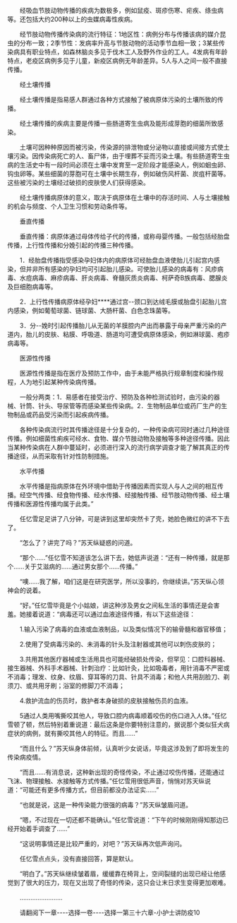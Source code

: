 <div class="read-content j_readContent" id="">
                <p>　　经吸血节肢动物传播的疾病为数极多，例如鼠疫、斑疹伤寒、疟疾、绦虫病等。还包括大约200种以上的虫媒病毒性疾病。<p>　　经节肢动物传播传染病的流行特征：1地区性：病例分布与传播该病的媒介昆虫的分布一致；2季节性：发病率升高与节肢动物的活动季节血相一致；3某些传染病具有职业特点，如森林脑炎多见于伐木工人及野外作业的工人。4发病有年龄特点，老疫区病例多见于儿童，新疫区病例无年龄差异。5人与人之间一般不直接传播。<p>　　经土壤传播<p>　　经土壤传播是指易感人群通过各种方式接触了被病原体污染的土壤所致的传播。<p>　　经土壤传播的疾病主要是传播一些肠道寄生虫病及能形成芽胞的细菌所致感染。<p>　　土壤可因种种原因而被污染，传染源的排泄物或分泌物以直接或间接方式使土壤污染。因传染病死亡的人、畜尸体，由于埋葬不妥而污染土壤。有些肠道寄生虫病的生活史中有一段时间必须在土壤中发育至一定阶段才能感染人，例如蛔虫卵、钩虫卵等。某些细菌的芽胞可在土壤中长期生存，例如破伤风杆菌、炭疽杆菌等。这些被污染的土壤经过破损的皮肤使人们获得感染。<p>　　经土壤传播病原体的意义，取决于病原体在土壤中的存活时间、人与土壤接触的机会与频度、个人卫生习惯和劳动条件等。<p>　　垂直传播<p>　　垂直传播：病原体通过母体传给子代的传播，或称母婴传播。一般包括经胎盘传播，上行性传播和分娩引起的传播三种传播。<p>　　1．经胎盘传播指受感染孕妇体内的病原体可经胎盘血液使胎儿引起宫内感染，但并非所有感染的孕妇均可引起胎儿感染。可使胎儿感染的病毒有：风疹病毒、水痘病毒、麻疹病毒、肝炎病毒、脊髓灰质炎病毒、柯萨奇B族病毒、腮腺炎及巨细胞病毒等。<p>　　2．上行性传播病原体经孕妇****通过宫--颈口到达绒毛膜或胎盘引起胎儿宫内感染，例如葡萄球菌、链球菌、大肠杆菌、白色念珠菌等。<p>　　3．分--娩时引起传播胎儿从无菌的羊膜腔内产出而暴露于母亲严重污染的产道内，胎儿的皮肤、粘膜、呼吸道、肠道均可遭受病原体感染，例如淋球菌、疱疹病毒等。<p>　　医源性传播<p>　　医源性传播是指在医疗及预防工作中，由于未能严格执行规章制度和操作规程，人为地引起某种传染病传播。<p>　　一般分两类：1．易感者在接受治疗、预防及各种检测试验时，由污染的器械、针筒、针头、导尿管等而感染某些传染病。2．生物制品单位或药厂生产的生物制品或药品受污染而引起疾病传播。<p>　　各种传染病流行时其传播途径是十分复杂的，一种传染病可同时通过几种途径传播。例如细菌性痢疾可经水、食物、媒介节肢动物及接触等多种途径传播。因此当某种传染病在人群中蔓延时，必须进行深入的流行病学调查才能了解其真正的传播途径，从而采取有针对性防制措施。<p>　　水平传播<p>　　水平传播是指病原体在外环境中借助于传播因素而实现人与人之间的相互传播。经空气传播、经食物传播、经水传播、经接触传播、经节肢动物传播、经土壤传播和医源性传播均属于此类。”<p>　　任忆雪足足讲了八分钟，可是讲到这里却突然卡了壳，她脸色微红的讲不下去了。<p>　　“怎么了？讲完了吗？”苏天纵疑惑的问道。<p>　　“那个……”任忆雪不知道该怎么讲下去，她低声说道：“还有一种传播，就是那个……关于艾滋病的……通过男女那个……传播。”<p>　　“噢……我了解，咱们这是在研究医学，所以没事的，你继续讲。”苏天纵心领神会的说着。<p>　　“好。”任忆雪毕竟是个小姑娘，讲这种涉及男女之间私生活的事情还是会害羞。她接着说道：“病毒还可以通过血液途径传播，有以下这些途径：<p>　　1.输入污染了病毒的血液或血液制品，以及类似情况下的输骨髓和器官移值；<p>　　2.使用了受病毒污染的、未消毒的针头及注射器或其他可以刺伤皮肤的；<p>　　3.共用其他医疗器械或生活用具也可能经破损处传染，但罕见：口腔科器械、接生器械、外科手术器械、针刺治疗：比如针灸，比如吸毒者，用针消毒不严密或不消毒；理发、纹身、纹眉、穿耳等的刀具、针具不消毒；和他人共用刮脸刀、剃须刀、或共用牙刷；浴室的修脚刀不消毒；<p>　　4.救护流血的伤员时，救护者本身破损的皮肤接触伤员的血液。<p>　　5通过人类用嘴撕咬其他人，导致口腔内病毒顺着咬伤的伤口进入人体。”任忆雪顿了顿，然后特别着重说道：最后这条是你要特别注意的，据说那个类似狂犬病症状的病例，就有撕咬其他人的特征。而且……”<p>　　“而且什么？”苏天纵身体前倾，认真听少女说话，毕竟这涉及到了即将发生的传染病疫情。<p>　　“而且……有消息说，这种新出现的奇怪传染，不止通过咬伤传播，还能通过飞沫、物理接触、水接触等方式传播。”任忆雪用很低声音，悄悄对苏天纵说道：“可能还有更多传播方式，但目前都没办法证实……”<p>　　“也就是说，这是一种传染能力很强的病毒？”苏天纵皱眉问道。<p>　　“嗯，不过现在一切还都不能确认。”任忆雪说道：“下午的时候刚刚得知那边已经开始着手调查了……”<p>　　“这说明事情还是比较严重的，对吧？”苏天纵再次低声询问。<p>　　任忆雪点点头，没有直接回答，算是默认。<p>　　“明白了。”苏天纵继续皱着眉，缓缓靠在椅背上，空间裂缝的出现已经让他感觉到了很大的压力，现在又出现了奇怪的传染，这只会让末日求生变得更加艰难。<p>　　……………………<p>　　请翻阅下一章----选择一卷----选择一第三十六章-小护士讲防疫10<p> 
            </div>